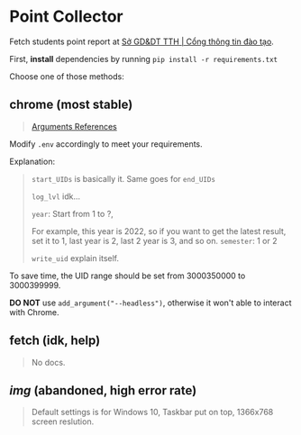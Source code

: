 # Point Collector
Fetch students point report at [Sở GD&DT TTH | Cổng thông tin đào tạo](https://qlttgddt.thuathienhue.edu.vn/).

First, **install** dependencies by running `pip install -r requirements.txt`

Choose one of those methods:

## chrome **(most stable)**
> [Arguments References](https://peter.sh/experiments/chromium-command-line-switches/)

Modify `.env` accordingly to meet your requirements.

Explanation:
> `start_UIDs` is basically it. Same goes for `end_UIDs`
> 
> `log_lvl` idk...
> 
> `year`: Start from 1 to ?, 
> 
> For example, this year is 2022, so if you want to get the latest result, set it to 1, last year is 2, last 2 year is 3, and so on.
> `semester`: 1 or 2
> 
> `write_uid` explain itself.

To save time, the UID range should be set from 3000350000 to 3000399999.

**DO NOT** use `add_argument("--headless")`, otherwise it won't able to interact with Chrome.



## fetch **(idk, help)**
> No docs.
## *img* **(abandoned, high error rate)**
> Default settings is for Windows 10, Taskbar put on top, 1366x768 screen reslution.